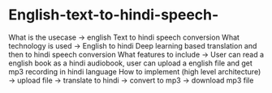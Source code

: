 # English-text-to-hindi-speech-

What is the usecase → english Text to hindi speech conversion
What technology is used → English to hindi Deep learning based translation and then to hindi speech conversion
What features to include → User can read a english book as a hindi audiobook, user can upload a english file and get mp3 recording in hindi language
How to implement (high level architecture) → upload file → translate to hindi → convert to mp3 → download mp3 file
